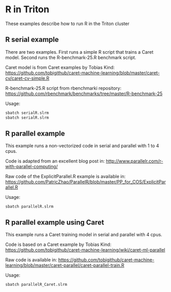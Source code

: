 # R in Triton

These examples describe how to run R in the Triton cluster

## R serial example

There are two examples. First runs a simple R script that trains a Caret model. Second runs the R-benchmark-25.R benchmark script.

Caret model is from Caret examples by Tobias Kind: https://github.com/tobigithub/caret-machine-learning/blob/master/caret-cv/caret-cv-simple.R

R-benchmark-25.R script from rbenchmarki repository: https://github.com/rbenchmark/benchmarks/tree/master/R-benchmark-25

Usage:
```bash
sbatch serialR.slrm
sbatch serialR.slrm
```

## R parallel example

This example runs a non-vectorized code in serial and parallel with 1 to 4 cpus.

Code is adapted from an excellent blog post in: http://www.parallelr.com/r-with-parallel-computing/ 

Raw code of the ExplicitParallel.R example is available in: https://github.com/PatricZhao/ParallelR/blob/master/PP_for_COS/ExplicitParallel.R

Usage:
```shell
sbatch parallelR.slrm
```

## R parallel example using Caret

This example runs a Caret training model in serial and parallel with 4 cpus.

Code is based on a Caret example by Tobias Kind: https://github.com/tobigithub/caret-machine-learning/wiki/caret-ml-parallel

Raw code is available in: https://github.com/tobigithub/caret-machine-learning/blob/master/caret-parallel/caret-parallel-train.R

Usage:
```shell
sbatch parallelR_Caret.slrm
```

